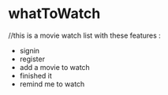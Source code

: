 # whatToWatch
//this is a movie watch list with these features :
   - signin
   - register
   - add a movie to watch 
   - finished it 
   - remind me to watch
   
